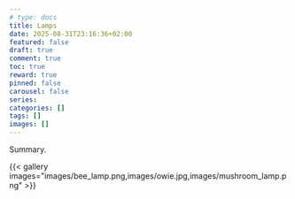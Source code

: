```yaml
---
# type: docs 
title: Lamps
date: 2025-08-31T23:16:36+02:00
featured: false
draft: true
comment: true
toc: true
reward: true
pinned: false
carousel: false
series:
categories: []
tags: []
images: []
---
```


Summary.

<!--more-->

{{< gallery images="images/bee_lamp.png,images/owie.jpg,images/mushroom_lamp.png" >}}